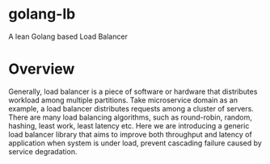 # golang-lb
A lean Golang based Load Balancer

# Overview
Generally, load balancer is a piece of software or hardware that distributes workload among multiple partitions. 
Take microservice domain as an example, a load balancer distributes requests among a cluster of servers. 
There are many load balancing algorithms, such as round-robin, random, hashing, least work, least latency etc.
Here we are introducing a generic load balancer library that aims to improve both throughput and latency of application when system is under load,
prevent cascading failure caused by service degradation. 

